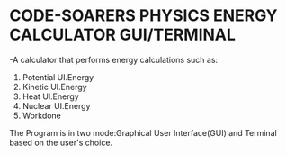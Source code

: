 # CODE-SOARERS PHYSICS ENERGY CALCULATOR GUI/TERMINAL
-A calculator that performs energy calculations such as:
1. Potential UI.Energy
2. Kinetic UI.Energy
3. Heat UI.Energy
4. Nuclear UI.Energy
5. Workdone

The Program is in two mode:Graphical User Interface(GUI) and Terminal based on the user's choice.
